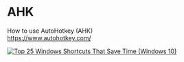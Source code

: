 # AHK
How to use AutoHotkey (AHK) <br>
https://www.autohotkey.com/

[![Top 25 Windows Shortcuts That Save Time (Windows 10)](https://img.youtube.com/vi/gm3F-_VyDIM/0.jpg)](https://youtu.be/gm3F-_VyDIM)
